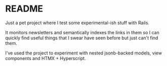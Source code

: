 # README

Just a pet project where I test some experimental-ish stuff with Rails.

It monitors newsletters and semantically indexes the links in them so I can quickly find useful things that I swear have seen before but just can't find them.

I've used the project to experiment with nested jsonb-backed models, view components and HTMX + Hyperscript.
